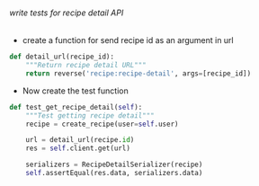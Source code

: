 ###### write tests for recipe detail API

-   create a function for send recipe id as an argument in url

```py
def detail_url(recipe_id):
    """Return recipe detail URL"""
    return reverse('recipe:recipe-detail', args=[recipe_id])
```

-   Now create the test function

```py
def test_get_recipe_detail(self):
    """Test getting recipe detail"""
    recipe = create_recipe(user=self.user)

    url = detail_url(recipe.id)
    res = self.client.get(url)

    serializers = RecipeDetailSerializer(recipe)
    self.assertEqual(res.data, serializers.data)
```

